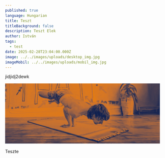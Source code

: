```yaml
---
published: true
language: Hungarian
title: Teszt
titleBackground: false
description: Teszt Elek
author: István
tags:
  - test
date: 2025-02-28T23:04:00.000Z
image: ../../images/uploads/desktop_img.jpg
imageMobil: ../../images/uploads/mobil_img.jpg
---
```


jidjidj2dewk

![Teszttelek](../../images/uploads/david_garrigues_desktop.jpeg)

Teszte

